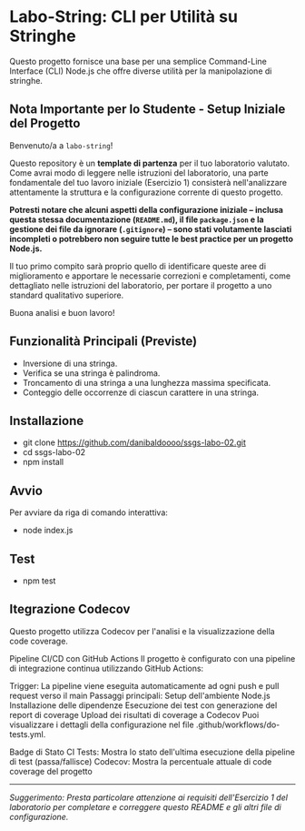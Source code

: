 # Labo-String: CLI per Utilità su Stringhe

Questo progetto fornisce una base per una semplice Command-Line Interface (CLI) Node.js che offre diverse utilità per la manipolazione di stringhe.

## Nota Importante per lo Studente - Setup Iniziale del Progetto

Benvenuto/a a `labo-string`!

Questo repository è un **template di partenza** per il tuo laboratorio valutato. Come avrai modo di leggere nelle istruzioni del laboratorio, una parte fondamentale del tuo lavoro iniziale (Esercizio 1) consisterà nell'analizzare attentamente la struttura e la configurazione corrente di questo progetto.

**Potresti notare che alcuni aspetti della configurazione iniziale – inclusa questa stessa documentazione (`README.md`), il file `package.json` e la gestione dei file da ignorare (`.gitignore`) – sono stati volutamente lasciati incompleti o potrebbero non seguire tutte le best practice per un progetto Node.js.**

Il tuo primo compito sarà proprio quello di identificare queste aree di miglioramento e apportare le necessarie correzioni e completamenti, come dettagliato nelle istruzioni del laboratorio, per portare il progetto a uno standard qualitativo superiore.

Buona analisi e buon lavoro!

## Funzionalità Principali (Previste)

* Inversione di una stringa.
* Verifica se una stringa è palindroma.
* Troncamento di una stringa a una lunghezza massima specificata.
* Conteggio delle occorrenze di ciascun carattere in una stringa.

## Installazione 

- git clone https://github.com/danibaldoooo/ssgs-labo-02.git
- cd ssgs-labo-02
- npm install

## Avvio
Per avviare da riga di comando interattiva:
- node index.js

## Test
- npm test

## Itegrazione Codecov
Questo progetto utilizza Codecov per l'analisi e la visualizzazione della code coverage. 

Pipeline CI/CD con GitHub Actions
Il progetto è configurato con una pipeline di integrazione continua utilizzando GitHub Actions:

Trigger: La pipeline viene eseguita automaticamente ad ogni push e pull request verso il main 
Passaggi principali:
Setup dell'ambiente Node.js
Installazione delle dipendenze
Esecuzione dei test con generazione del report di coverage
Upload dei risultati di coverage a Codecov
Puoi visualizzare i dettagli della configurazione nel file .github/workflows/do-tests.yml.

Badge di Stato
CI Tests: Mostra lo stato dell'ultima esecuzione della pipeline di test (passa/fallisce)
Codecov: Mostra la percentuale attuale di code coverage del progetto

---

*Suggerimento: Presta particolare attenzione ai requisiti dell'Esercizio 1 del laboratorio per completare e correggere questo README e gli altri file di configurazione.*
